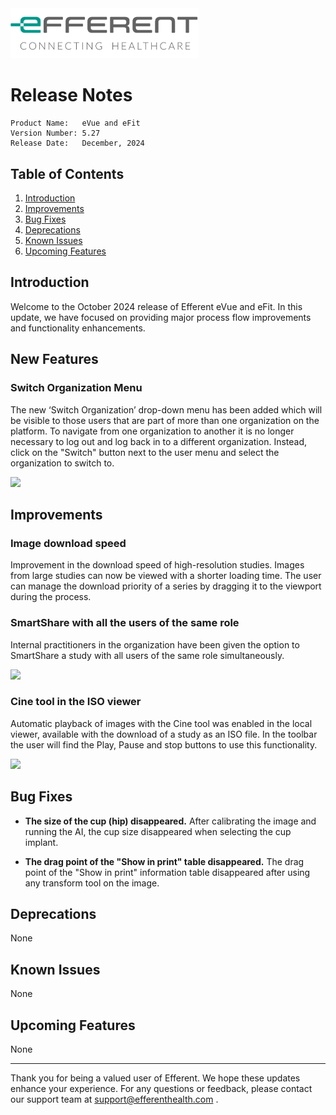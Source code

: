 <img class="logo" width="300" alt="logo" src="../../efferent_logo.png" />

<br/>

# Release Notes

```
Product Name:   eVue and eFit
Version Number: 5.27
Release Date:   December, 2024
```

## Table of Contents

1. [Introduction](#introduction)
2. [Improvements](#improvements)
3. [Bug Fixes](#bug-fixes)
4. [Deprecations](#deprecations)
5. [Known Issues](#known-issues)
6. [Upcoming Features](#upcoming-features)

## Introduction

Welcome to the October 2024 release of Efferent eVue and eFit. In this update, we have focused on providing major process flow improvements and functionality enhancements.

## New Features

### Switch Organization Menu

The new ‘Switch Organization’ drop-down menu has been added which will be visible to those users that are part of more than one organization on the platform. To navigate from one organization to another it is no longer necessary to log out and log back in to a different organization. Instead, click on the "Switch" button next to the user menu and select the organization to switch to.

<img width=500 src="i2.png">

## Improvements

### Image download speed

Improvement in the download speed of high-resolution studies. Images from large studies can now be viewed with a shorter loading time. The user can manage the download priority of a series by dragging it to the viewport during the process.

### SmartShare with all the users of the same role

Internal practitioners in the organization have been given the option to SmartShare a study with all users of the same role simultaneously.

<img width=400 src="i1.png">

### Cine tool in the ISO viewer

Automatic playback of images with the Cine tool was enabled in the local viewer, available with the download of a study as an ISO file. In the toolbar the user will find the Play, Pause and stop buttons to use this functionality.

<img width=500 src="cine.gif">

## Bug Fixes

- **The size of the cup (hip) disappeared.** After calibrating the image and running the AI, the cup size disappeared when selecting the cup implant.

- **The drag point of the "Show in print" table disappeared.** The drag point of the "Show in print" information table disappeared after using any transform tool on the image.

## Deprecations

None

## Known Issues

None

## Upcoming Features

None

---

Thank you for being a valued user of Efferent. We hope these updates enhance your experience. For any questions or feedback, please contact our support team at support@efferenthealth.com .